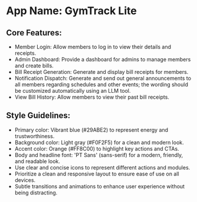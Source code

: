 # **App Name**: GymTrack Lite

## Core Features:

- Member Login: Allow members to log in to view their details and receipts.
- Admin Dashboard: Provide a dashboard for admins to manage members and create bills.
- Bill Receipt Generation: Generate and display bill receipts for members.
- Notification Dispatch: Generate and send out general announcements to all members regarding schedules and other events; the wording should be customized automatically using an LLM tool.
- View Bill History: Allow members to view their past bill receipts.

## Style Guidelines:

- Primary color: Vibrant blue (#29ABE2) to represent energy and trustworthiness.
- Background color: Light gray (#F0F2F5) for a clean and modern look.
- Accent color: Orange (#FF8C00) to highlight key actions and CTAs.
- Body and headline font: 'PT Sans' (sans-serif) for a modern, friendly, and readable look.
- Use clear and concise icons to represent different actions and modules.
- Prioritize a clean and responsive layout to ensure ease of use on all devices.
- Subtle transitions and animations to enhance user experience without being distracting.